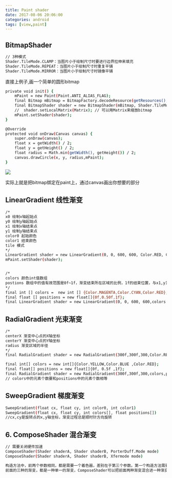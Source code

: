 ```yaml
---
title: Paint shader
date: 2017-08-06 20:06:00
categories: android
tags: [view,paint]
---
```


## BitmapShader
``` bash
// 3种模式
Shader.TileMode.CLAMP：当图片小于绘制尺寸时要进行边界拉伸来填充
Shader.TileMode.REPEAT：当图片小于绘制尺寸时重复平铺
Shader.TileMode.MIRROR：当图片小于绘制尺寸时镜像平铺
```
<!-- more -->

直接上例子,画一个简单的圆形bitmap
``` bash
private void init() {
    mPaint = new Paint(Paint.ANTI_ALIAS_FLAG);
    final Bitmap mBitmap = BitmapFactory.decodeResource(getResources(), R.drawable.test);
    final BitmapShader shader = new BitmapShader(mBitmap, Shader.TileMode.CLAMP, Shader.TileMode.CLAMP); // 分x轴，Y轴的重复模式
	//  shader.setLocalMatrix(Matrix); // 可以用Matrix来缩放bitmap
    mPaint.setShader(shader);
}

@Override
protected void onDraw(Canvas canvas) {
    super.onDraw(canvas);
    float x = getWidth() / 2;
    float y = getHeight() / 2;
    float radius = Math.min(getWidth(), getHeight()) / 2;
    canvas.drawCircle(x, y, radius,mPaint); 
}
```
![](http://upload-images.jianshu.io/upload_images/2086682-417b1887d27cd820.png?imageMogr2/auto-orient/strip%7CimageView2/2/w/1240)

实际上就是把bitmap绑定在paint上，通过canvas画出你想要的部分

##  LinearGradient 线性渐变
``` bash
/*
x0 绘制x轴起始点
y0 绘制y轴起始点
x1 绘制x轴结束点
y1 绘制y轴结束点
color0 起始颜色
color1 结束颜色
tile 模式
*/
LinearGradient shader = new LinearGradient(0, 0, 600, 600, Color.RED, Color.YELLOW, Shader.TileMode.REPEAT);
mPaint.setShader(shader);


/*
colors 颜色int值数组
postions 数组中的值有效范围是0f~1f，渐变结束所在区域的比例，1f的结束位置，与x1,y1有关
*/
final int [] colors =  new int [] {Color.MAGENTA,Color.CYAN,Color.RED};
final float [] positions = new float[]{0f,0.50f,1f};
final LinearGradient shader = new LinearGradient(0, 0, 600, 600,colors ,positions ,Shader.TileMode.REPEAT);
```

## RadialGradient 光束渐变
``` bash
/*
centerX 渐变中心点的X轴坐标
centerY 渐变中心点的Y轴坐标
radius 渐变区域的半径
*/
final RadialGradient shader = new RadialGradient(300f,300f,300,Color.RED,Color.YELLOW, Shader.TileMode.CLAMP);

final int[] colors = new int[]{Color.YELLOW,Color.BLUE ,Color.RED};
final float[] positions = new float[]{0f, 0.5f ,1f};
final RadialGradient shader = new RadialGradient(300f,300f,300,colors,positions, Shader.TileMode.CLAMP);
// colors中的元素个数要和positions中的元素个数相等
```

## SweepGradient 梯度渐变
``` bash
SweepGradient(float cx, float cy, int color0, int color1) 
SweepGradient(float cx, float cy, int colors[], float positions[])
//cx,cy是旋转点的x,y轴坐标，渐变过程总是顺时针方向旋转
```

## 6. ComposeShader 混合渐变
``` bash
// 需要关闭硬件加速
ComposeShader(Shader shaderA, Shader shaderB, PorterDuff.Mode mode)
ComposeShader(Shader shaderA, Shader shaderB, Xfermode mode)

构造方法中，前两个参数相同，都是需要一个着色器，差别在于第三个参数。第一个构造方法需要一个PorterDuff.Mode，而第二个构造构造方法需要PorterDuffXfermode
前面的三种的渐变，都是一种单一的渐变，ComposeShader可以把前面两种渐变混合进一种渐变效果
```